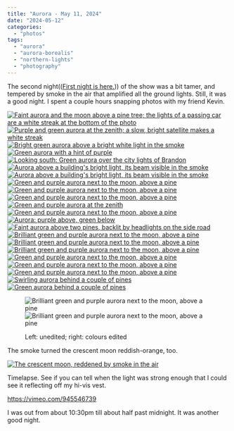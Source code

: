 ```yaml
---
title: "Aurora - May 11, 2024"
date: "2024-05-12"
categories: 
  - "photos"
tags: 
  - "aurora"
  - "aurora-borealis"
  - "northern-lights"
  - "photography"
---
```


The second night(([First night is here.](https://patrickjohanneson.com/2024/05/11/aurora-borealis-may-10-2024/))) of the show was a bit tamer, and tempered by smoke in the air that amplified all the ground lights. Still, it was a good night. I spent a couple hours snapping photos with my friend Kevin.

[![Faint aurora and the moon above a pine tree; the lights of a passing car are a white streak at the bottom of the photo](images/t5_IMG_1314-2000-1024x682.jpg)![Purple and green aurora at the zenith; a slow, bright satellite makes a white streak](images/t5_IMG_1310-2000-682x1024.jpg)![Bright green aurora above a bright white light in the smoke](images/t5_IMG_1302-2000-1024x682.jpg)![Green aurora with a hint of purple](images/t5_IMG_1299-2000-1024x682.jpg)![Looking south: Green aurora over the city lights of Brandon](images/t5_IMG_1283-2000-682x1024.jpg)![Aurora above a building's bright light, its beam visible in the smoke](images/t5_IMG_1273-2000-682x1024.jpg)![Aurora above a building's bright light, its beam visible in the smoke](images/t5_IMG_1236-2000-682x1024.jpg)![Green and purple aurora next to the moon, above a pine](images/t5_IMG_1234-2000-682x1024.jpg)![Green and purple aurora next to the moon, above a pine](images/t5_IMG_1226-2000-682x1024.jpg)![Green and purple aurora next to the moon, above a pine](images/t5_IMG_1214-2000-1024x682.jpg)![Green and purple aurora at the zenith](images/t5_IMG_1210-2000-682x1024.jpg)![Green and purple aurora next to the moon, above a pine](images/t5_IMG_1206-2000-682x1024.jpg)![Aurora: purple above, green below](images/t3i_IMG_09984-2000-1024x682.jpg)![Faint aurora above two pines, backlit by headlights on the side road](images/t3i_IMG_09902-2000-682x1024.jpg)![Brilliant green and purple aurora next to the moon, above a pine](images/t3i_IMG_09891-2000-682x1024.jpg)![Brilliant green and purple aurora next to the moon, above a pine](images/t3i_IMG_09872-2000-682x1024.jpg)![Brilliant green and purple aurora next to the moon, above a pine](images/t3i_IMG_09859-2000-682x1024.jpg)![Green and purple aurora next to the moon, above a pine](images/t3i_IMG_09839-2000-682x1024.jpg)![Green and purple aurora next to the moon, above a pine](images/t3i_IMG_09833-2000-682x1024.jpg)![Green and purple aurora next to the moon, above a pine](images/t3i_IMG_09668-2000-1024x682.jpg)![Swirling aurora behind a couple of pines](images/t3i_IMG_09649-2000-1024x682.jpg)![Green aurora behind a couple of pines](https://i1.wp.com/patrickjohanneson.com/wp-content/uploads/2024/05/t3i_IMG_09649-2000-1024x682.jpg?ssl=1)](https://patrickjohanneson.com/wp-content/uploads/2024/05/t5_IMG_1347-2000-1024x682.jpg)

<figure>

![Brilliant green and purple aurora next to the moon, above a pine](https://i2.wp.com/patrickjohanneson.com/wp-content/uploads/2024/05/t3i_IMG_09872-sooc-2000.jpg?ssl=1)![Brilliant green and purple aurora next to the moon, above a pine](https://i1.wp.com/patrickjohanneson.com/wp-content/uploads/2024/05/t3i_IMG_09872-2000.jpg?ssl=1)

<figcaption>

Left: unedited; right: colours edited

</figcaption>



</figure>

The smoke turned the crescent moon reddish-orange, too.

[![The crescent moon, reddened by smoke in the air](images/t5_IMG_1395-2000-1024x683.jpg)](https://patrickjohanneson.com/wp-content/uploads/2024/05/t5_IMG_1395-2000.jpg)

Timelapse. See if you can tell when the light was strong enough that I could see it reflecting off my hi-vis vest.

https://vimeo.com/945546739

I was out from about 10:30pm till about half past midnight. It was another good night.
